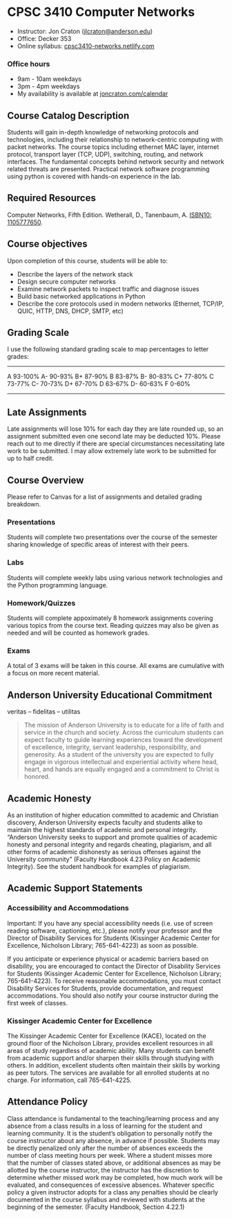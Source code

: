 CPSC 3410 Computer Networks
===========================

- Instructor: Jon Craton (jlcraton@anderson.edu)
- Office: Decker 353
- Online syllabus: [cpsc3410-networks.netlify.com](https://cpsc3410-networks.netlify.com/)

### Office hours

- 9am - 10am weekdays
- 3pm - 4pm weekdays
- My availability is available at [joncraton.com/calendar](https://joncraton.com/calendar)

Course Catalog Description
--------------------------

Students will gain in-depth knowledge of networking protocols and technologies, including their relationship to network-centric computing with packet networks. The course topics including ethernet MAC layer, internet protocol, transport layer (TCP, UDP), switching, routing, and network interfaces. The fundamental concepts behind network security and network related threats are presented. Practical network software programming using python is covered with hands-on experience in the lab.

Required Resources
------------------

Computer Networks, Fifth Edition. Wetherall, D., Tanenbaum, A. [ISBN10: 1105777650](https://www.worldcat.org/title/computer-networks-fifth-edition/oclc/1105777650). 


Course objectives
-----------------

Upon completion of this course, students will be able to:

- Describe the layers of the network stack
- Design secure computer networks
- Examine network packets to inspect traffic and diagnose issues
- Build basic networked applications in Python
- Describe the core protocols used in modern networks (Ethernet, TCP/IP, QUIC, HTTP, DNS, DHCP, SMTP, etc)

Grading Scale
-------------

I use the following standard grading scale to map percentages to letter grades:

--- --------
A   93-100%
A-  90-93%
B+  87-90%
B   83-87%
B-  80-83%
C+  77-80%
C   73-77%
C-  70-73%
D+  67-70%
D   63-67%
D-  60-63%
F   0-60%
--- --------

Late Assignments
----------------

Late assignments will lose 10% for each day they are late rounded up, so an assignment submitted even one second late may be deducted 10%. Please reach out to me directly if there are special circumstances necessitating late work to be submitted. I may allow extremely late work to be submitted for up to half credit.

Course Overview
---------------

Please refer to Canvas for a list of assignments and detailed grading breakdown.

### Presentations

Students will complete two presentations over the course of the semester sharing knowledge of specific areas of interest with their peers.

### Labs

Students will complete weekly labs using various network technologies and the Python programming language.

### Homework/Quizzes

Students will complete appoximately 8 homework assignments covering various topics from the course text. Reading quizzes may also be given as needed and will be counted as homework grades.

### Exams

A total of 3 exams will be taken in this course. All exams are cumulative with a focus on more recent material.

Anderson University Educational Commitment
------------------------------------------

veritas – fidelitas – utilitas

> The mission of Anderson University is to educate for a life of faith and service in the church and
society. Across the curriculum students can expect faculty to guide learning experiences toward
the development of excellence, integrity, servant leadership, responsibility, and generosity.
As a student of the university you are expected to fully engage in vigorous intellectual and
experiential activity where head, heart, and hands are equally engaged and a commitment to
Christ is honored.

Academic Honesty
----------------

As an institution of higher education committed to academic and Christian discovery, Anderson
University expects faculty and students alike to maintain the highest standards of academic and
personal integrity. “Anderson University seeks to support and promote qualities of academic
honesty and personal integrity and regards cheating, plagiarism, and all other forms of academic
dishonesty as serious offenses against the University community” (Faculty Handbook 4.23
Policy on Academic Integrity). See the student handbook for examples of plagiarism.

Academic Support Statements
---------------------------

### Accessibility and Accommodations

Important: If you have any special accessibility needs (i.e. use of screen reading software,
captioning, etc.), please notify your professor and the Director of Disability Services for Students
(Kissinger Academic Center for Excellence, Nicholson Library; 765-641-4223) as soon as
possible.

If you anticipate or experience physical or academic barriers based on disability, you are
encouraged to contact the Director of Disability Services for Students (Kissinger Academic
Center for Excellence, Nicholson Library; 765-641-4223). To receive reasonable
accommodations, you must contact Disability Services for Students, provide documentation, and
request accommodations. You should also notify your course instructor during the first week of
classes.

### Kissinger Academic Center for Excellence

The Kissinger Academic Center for Excellence (KACE), located on the ground floor of the
Nicholson Library, provides excellent resources in all areas of study regardless of academic
ability. Many students can benefit from academic support and/or sharpen their skills through
studying with others. In addition, excellent students often maintain their skills by working as
peer tutors. The services are available for all enrolled students at no charge. For information, call
765-641-4225.

Attendance Policy
-----------------

Class attendance is fundamental to the teaching/learning process and any absence from a class
results in a loss of learning for the student and learning community. It is the student’s obligation
to personally notify the course instructor about any absence, in advance if possible. Students may
be directly penalized only after the number of absences exceeds the number of class meeting
hours per week. Where a student misses more that the number of classes stated above, or
additional absences as may be allotted by the course instructor, the instructor has the discretion
to determine whether missed work may be completed, how much work will be evaluated, and
consequences of excessive absences. Whatever specific policy a given instructor adopts for a
class any penalties should be clearly documented in the course syllabus and reviewed with
students at the beginning of the semester. (Faculty Handbook, Section 4.22.1)
